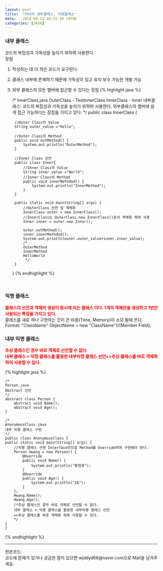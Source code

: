 ```yaml
---
layout: post
title:  "자바의 내부클래스, 익명클래스"
date:   2019-06-15 10:15:20 +0700
categories: [JAVA]
---
```


### 내부 클래스

코드의 복잡성과 가독성을 높이기 위하여 사용한다.  
장점  

1. 작성하는 데 더 적은 코드가 요구된다.
2. 클래스 내부에 존재하기 때문에 가독성이 있고 유지 보수 가능한 개발 가능
3. 외부 클래스의 모든 멤버에 접근할 수 있다는 장점
   {% highlight java %}

	/*
	InnerClass.java
	OuterClass - TestInnerClass
	InnerClass - Inner
	내부클래스: 코드의 복잡성과 가독성을 높이기 위하여 사용한다.
	외부클래스의 멤버에 쉽게 접근 가능하다는 장점을 가지고 있다.
	*/
	public class InnerClass {
		
		//Outer Class의 Value
		String outer_value ="Hello";
		
		//Outer Class의 Method
		public void outMethod() {
			System.out.println("OuterMethod");
		}
		
		//Inner Class 선언
		public class Inner{
			//Inner Class의 Value
			String inner_value ="World";
			//Inner Class의 Method
			public void innerMethdod() {
				System.out.println("InnerMethod");
			}
		}
		
		public static void main(String[] args) {
			//OuterClass 선언 및 객체화
			InnerClass outer = new InnerClass();
			//InnerClass는 OuterClass.new InnerClass()로서 객체화 하여 사용
			Inner inner = outer.new Inner();
			
			outer.outMethod();
			inner.innerMethdod();
			System.out.println(outer.outer_value+inner.inner_value);
			/*
			OuterMethod
			InnerMethod
			HelloWorld
			 */
		}
	}
{% endhighlight %}
<br>

### 익명 클래스
<span style ="color: red">**클래스의 선언과 객체의 생성이 동시에 되는 클래스 이다. 1개의 객체만을 생성하고 1번만 사용되는 특징을 가지고 있다.**</span>    
클래스를 새로 하나 구현하는 것이 큰 비용(Time, Memory)이 소모 될때 쓴다.
Format: "ClassName" ObjectName = new "ClassName"(){Member Field};  

<h3>내부 익명 클래스</h3>

<span style ="color: red">**추상 클래스인 경우 바로 객체로 선언할 수 없다.**</span><br><span style ="color: red">**내부 클래스 + 익명 클래스를 활용한 내부익명 클래스 선언=>추상 클래스를 바로 객체화 하여 사용할 수 있다.**</span>



{% highlight java %}


	/*
	Person.java
	Abstract 선언
	*/
	abstract class Person {
		abstract void Name();
		abstract void Age(); 
	}
	
	/*
	AnonymousClass.java
	내부 익명 클래스 구현
	*/
	public class AnonymousClass {
	public static void main(String[] args) {
		//익명 클래스 구현 Interface이므로 Method를 Override하여 구현해야 한다.
		Person Hwang = new Person() {
			@Override
			public void Name() {
				System.out.println("황정용");	
			}
			@Override
			public void Age() {
				System.out.println("26");	
			}
		};
		Hwang.Name();
		Hwang.Age();
		/*추상 클래스인 경우 바로 객체로 선언할 수 없다.
		내부 클래스 + 익명 클래스를 활용한 내부익명 클래스 선언
		=>추상 클래스를 바로 객체화 하여 사용할 수 있다.
		*/
	}
	}

{% endhighlight %}
  <br>

<hr>
원본코드: <https://github.com/wjddyd66/JAVA/tree/master/InnerClass><br>
코드에 문제가 있거나 궁금한 점이 있으면 wjddyd66@naver.com으로  Mail을 남겨주세요.

